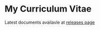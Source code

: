 # My Curriculum Vitae

Latest documents availavle at [releases page](https://github.com/le0pard/cv/releases)
